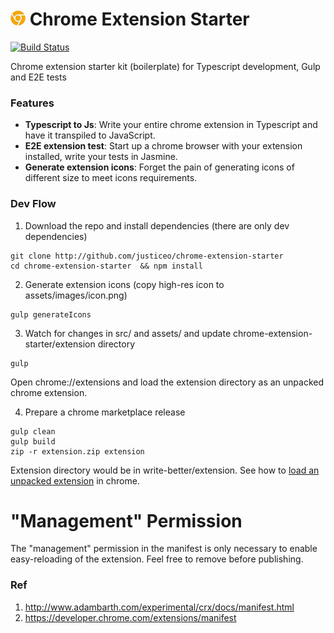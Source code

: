 # ![logo](assets/images/icon-24x24.png) Chrome Extension Starter

[![Build Status](https://travis-ci.org/justiceo/chrome-extension-starter.svg?branch=master)](https://travis-ci.org/justiceo/chrome-extension-starter)

Chrome extension starter kit (boilerplate) for Typescript development, Gulp and E2E tests

### Features
* **Typescript to Js**: Write your entire chrome extension in Typescript and have it transpiled to JavaScript.
* **E2E extension test**: Start up a chrome browser with your extension installed, write your tests in Jasmine.
* **Generate extension icons**: Forget the pain of generating icons of different size to meet icons requirements.

### Dev Flow

1. Download the repo and install dependencies (there are only dev dependencies)
```
git clone http://github.com/justiceo/chrome-extension-starter 
cd chrome-extension-starter  && npm install  
```

2. Generate extension icons (copy high-res icon to assets/images/icon.png)
```
gulp generateIcons
```

3. Watch for changes in src/ and assets/ and update chrome-extension-starter/extension directory
```
gulp
```
Open chrome://extensions and load the extension directory as an unpacked chrome extension.

4. Prepare a chrome marketplace release
```
gulp clean              
gulp build
zip -r extension.zip extension
```

Extension directory would be in write-better/extension. See how to [load an unpacked extension](https://developer.chrome.com/extensions/getstarted#manifest) in chrome.


# "Management" Permission

The "management" permission in the manifest is only necessary to enable easy-reloading of the extension. Feel free to remove before publishing.


### Ref

1. http://www.adambarth.com/experimental/crx/docs/manifest.html
2. https://developer.chrome.com/extensions/manifest
